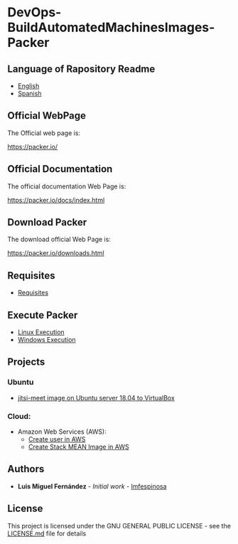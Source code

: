# DevOps-BuildAutomatedMachinesImages-Packer

## Language of Rapository Readme

* [English](README.en-GB.md)
* [Spanish](README.md)

## Official WebPage

The Official web page is:

https://packer.io/

## Official Documentation

The official documentation Web Page is:

https://packer.io/docs/index.html

## Download Packer

The download official Web Page is:

https://packer.io/downloads.html

## Requisites

* [Requisites](Documentation/en/Prerequisites/prerequisites.en-GB.md)

## Execute Packer

* [Linux Execution](Documentation/en/Execution/linux_execution.en-GB.md)
* [Windows Execution](Documentation/en/Execution/windows_execution.en-GB.md)

## Projects

### Ubuntu

* [jitsi-meet image on Ubuntu server 18.04 to VirtualBox](Documentation/en/Projects/Ubuntu/ubuntu-18.04.4-server-amd64-VirtualBox/jitsi-meet/doc_jitsi-meet.es-ES.md)

### Cloud:

* Amazon Web Services (AWS):
    * [Create user in AWS](Documentation/en/Projects/Cloud/AWS/Commons/doc_aws_create_user.en-GB.md)
    * [Create Stack MEAN Image in AWS](Documentation/en/Projects/Cloud/AWS/Ubuntu-18.0.4.4/doc_stack_mean.en-GB.md)

## Authors

* **Luis Miguel Fernández** - *Initial work* - [lmfespinosa](https://github.com/lmfespinosa)

## License

This project is licensed under the GNU GENERAL PUBLIC LICENSE - see the [LICENSE.md](LICENSE.md) file for details
